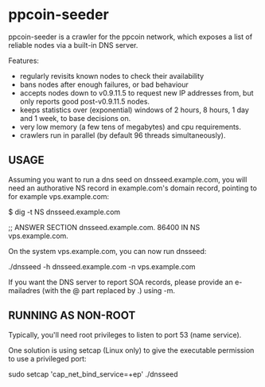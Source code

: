 ppcoin-seeder
===============

ppcoin-seeder is a crawler for the ppcoin network, which exposes a list
of reliable nodes via a built-in DNS server.

Features:
* regularly revisits known nodes to check their availability
* bans nodes after enough failures, or bad behaviour
* accepts nodes down to v0.9.11.5 to request new IP addresses from,
  but only reports good post-v0.9.11.5 nodes.
* keeps statistics over (exponential) windows of 2 hours, 8 hours,
  1 day and 1 week, to base decisions on.
* very low memory (a few tens of megabytes) and cpu requirements.
* crawlers run in parallel (by default 96 threads simultaneously).

USAGE
-----

Assuming you want to run a dns seed on dnsseed.example.com, you will
need an authorative NS record in example.com's domain record, pointing
to for example vps.example.com:

$ dig -t NS dnsseed.example.com

;; ANSWER SECTION
dnsseed.example.com.   86400    IN      NS     vps.example.com.

On the system vps.example.com, you can now run dnsseed:

./dnsseed -h dnsseed.example.com -n vps.example.com

If you want the DNS server to report SOA records, please provide an
e-mailadres (with the @ part replaced by .) using -m.

RUNNING AS NON-ROOT
-------------------

Typically, you'll need root privileges to listen to port 53 (name service).

One solution is using setcap (Linux only) to give the executable permission
to use a privileged port:

sudo setcap 'cap_net_bind_service=+ep' ./dnsseed
